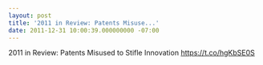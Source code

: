 ```yaml
---
layout: post
title: '2011 in Review: Patents Misuse...'
date: 2011-12-31 10:00:39.000000000 -07:00
---
```

2011 in Review: Patents Misused to Stifle Innovation <a href="https://t.co/hgKbSE0S" rel="nofollow">https://t.co/hgKbSE0S</a>
